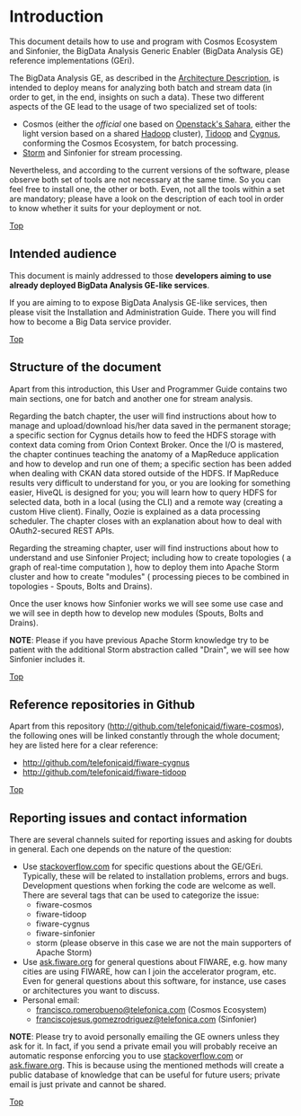 # <a name="top"></a>Introduction

This document details how to use and program with Cosmos Ecosystem and Sinfonier, the BigData Analysis Generic Enabler (BigData Analysis GE) reference implementations (GEri).

The BigData Analysis GE, as described in the [Architecture Description](http://forge.fiware.org/plugins/mediawiki/wiki/fiware/index.php/FIWARE.ArchitectureDescription.Data.BigData), is intended to deploy means for analyzing both batch and stream data (in order to get, in the end, insights on such a data). These two different aspects of the GE lead to the usage of two specialized set of tools:

* Cosmos (either the *official* one based on [Openstack's Sahara](http://wiki.openstack.org/wiki/Sahara), either the light version based on a shared [Hadoop](http://hadoop.apache.org/) cluster), [Tidoop](http://github.com/telefonicaid/fiware-tidoop) and [Cygnus](http://github.com/telefonicaid/fiware-cygnus), conforming the Cosmos Ecosystem, for batch processing.
* [Storm](http://storm.apache.org/) and Sinfonier for stream processing.

Nevertheless, and according to the current versions of the software, please observe both set of tools are not necessary at the same time. So you can feel free to install one, the other or both. Even, not all the tools within a set are mandatory; please have a look on the description of each tool in order to know whether it suits for your deployment or not.

[Top](#top)

## <a name="section1"></a>Intended audience

This document is mainly addressed to those **developers aiming to use already deployed BigData Analysis GE-like services**.

If you are aiming to to expose BigData Analysis GE-like services, then please visit the Installation and Administration Guide. There you will find how to become a Big Data service provider.

[Top](#top)

## <a name="section2"></a>Structure of the document

Apart from this introduction, this User and Programmer Guide contains two main sections, one for batch and another one for stream analysis.

Regarding the batch chapter, the user will find instructions about how to manage and upload/download his/her data saved in the permanent storage; a specific section for Cygnus details how to feed the HDFS storage with context data coming from Orion Context Broker. Once the I/O is mastered, the chapter continues teaching the anatomy of a MapReduce application and how to develop and run one of them; a specific section has been added when dealing with CKAN data stored outside of the HDFS. If MapReduce results very difficult to understand for you, or you are looking for something easier, HiveQL is designed for you; you will learn how to query HDFS for selected data, both in a local (using the CLI) and a remote way (creating a custom Hive client). Finally, Oozie is explained as a data processing scheduler. The chapter closes with an explanation about how to deal with OAuth2-secured REST APIs.

Regarding the streaming chapter, user will find instructions about how to understand and use Sinfonier Project; including how to create topologies ( a graph of real-time computation ), how to deploy them into Apache Storm cluster and how to create "modules" ( processing pieces to be combined in topologies - Spouts, Bolts and Drains).

Once the user knows how Sinfonier works we will see some use case and we will see in depth how to develop new modules (Spouts, Bolts and Drains).

**NOTE**: Please if you have previous Apache Storm knowledge try to be patient with the additional Storm abstraction called "Drain", we will see how Sinfonier includes it.

[Top](#top)

## <a name="section3"></a>Reference repositories in Github

Apart from this repository (<http://github.com/telefonicaid/fiware-cosmos>), the following ones will be linked constantly through the whole document; hey are listed here for a clear reference:

* <http://github.com/telefonicaid/fiware-cygnus>
* <http://github.com/telefonicaid/fiware-tidoop>

[Top](#top)

## <a name="section4"></a>Reporting issues and contact information

There are several channels suited for reporting issues and asking for doubts in general. Each one depends on the nature of the question:

* Use [stackoverflow.com](http://stackoverflow.com) for specific questions about the GE/GEri. Typically, these will be related to installation problems, errors and bugs. Development questions when forking the code are welcome as well. There are several tags that can be used to categorize the issue:
   * fiware-cosmos
   * fiware-tidoop
   * fiware-cygnus
   * fiware-sinfonier
   * storm (please observe in this case we are not the main supporters of Apache Storm)
* Use [ask.fiware.org](http://ask.fiware.org/questions/) for general questions about FIWARE, e.g. how many cities are using FIWARE, how can I join the accelerator program, etc. Even for general questions about this software, for instance, use cases or architectures you want to discuss.
* Personal email:
    * <francisco.romerobueno@telefonica.com> (Cosmos Ecosystem)
    * <franciscojesus.gomezrodriguez@telefonica.com> (Sinfonier)

**NOTE**: Please try to avoid personally emailing the GE owners unless they ask for it. In fact, if you send a private email you will probably receive an automatic response enforcing you to use [stackoverflow.com](http://stackoverflow.com) or [ask.fiware.org](http://ask.fiware.org/questions/). This is because using the mentioned methods will create a public database of knowledge that can be useful for future users; private email is just private and cannot be shared.

[Top](#top)
